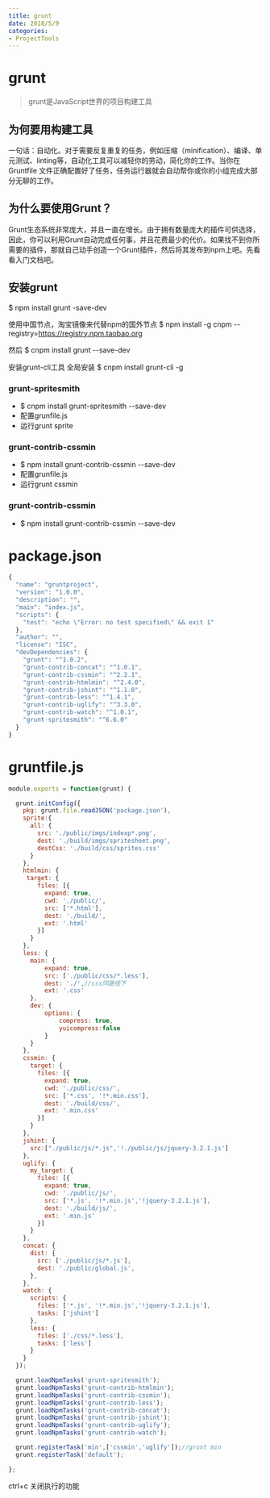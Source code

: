 ```yaml
---
title: grunt
date: 2018/5/9
categories:
- ProjectTools
---
```

# grunt
> grunt是JavaScript世界的项目构建工具

## 为何要用构建工具
一句话：自动化。对于需要反复重复的任务，例如压缩（minification）、编译、单元测试、linting等，自动化工具可以减轻你的劳动，简化你的工作。当你在 Gruntfile 文件正确配置好了任务，任务运行器就会自动帮你或你的小组完成大部分无聊的工作。

## 为什么要使用Grunt？
Grunt生态系统非常庞大，并且一直在增长。由于拥有数量庞大的插件可供选择，因此，你可以利用Grunt自动完成任何事，并且花费最少的代价。如果找不到你所需要的插件，那就自己动手创造一个Grunt插件，然后将其发布到npm上吧。先看看入门文档吧。

## 安装grunt
$ npm install grunt -save-dev

使用中国节点，淘宝镜像来代替npm的国外节点
$ npm install -g cnpm --registry=https://registry.npm.taobao.org

然后
$ cnpm install grunt --save-dev

安装grunt-cli工具 全局安装
$ cnpm install grunt-cli -g


### grunt-spritesmith
+ $ cnpm install grunt-spritesmith --save-dev
+ 配置grunfile.js
+ 运行grunt sprite

### grunt-contrib-cssmin
+ $ npm install grunt-contrib-cssmin --save-dev
+ 配置grunfile.js
+ 运行grunt cssmin

### grunt-contrib-cssmin
+ $ npm install grunt-contrib-cssmin --save-dev

# package.json
```js
{
  "name": "gruntproject",
  "version": "1.0.0",
  "description": "",
  "main": "index.js",
  "scripts": {
    "test": "echo \"Error: no test specified\" && exit 1"
  },
  "author": "",
  "license": "ISC",
  "devDependencies": {
    "grunt": "^1.0.2",
    "grunt-contrib-concat": "^1.0.1",
    "grunt-contrib-cssmin": "^2.2.1",
    "grunt-contrib-htmlmin": "^2.4.0",
    "grunt-contrib-jshint": "^1.1.0",
    "grunt-contrib-less": "^1.4.1",
    "grunt-contrib-uglify": "^3.3.0",
    "grunt-contrib-watch": "^1.0.1",
    "grunt-spritesmith": "^6.6.0"
  }
}
```

# gruntfile.js
```js
module.exports = function(grunt) {

  grunt.initConfig({
    pkg: grunt.file.readJSON('package.json'),
    sprite:{
      all: {
        src: './public/imgs/indexp*.png',
        dest: './build/imgs/spritesheet.png',
        destCss: './build/css/sprites.css'
      }
    },
    htmlmin: {
     target: {
        files: [{
          expand: true,
          cwd: './public/',
          src: ['*.html'],
          dest: './build/',
          ext: '.html'
        }]
      }
    },
    less: {
      main: {
          expand: true,
          src: ['./public/css/*.less'],
          dest: './',//css同路径下
          ext: '.css'
      },
      dev: {
          options: {
              compress: true,
              yuicompress:false
          }
      }
    },
    cssmin: {
      target: {
        files: [{
          expand: true,
          cwd: './public/css/',
          src: ['*.css', '!*.min.css'],
          dest: './build/css/',
          ext: '.min.css'
        }]
      }
    },
    jshint: {
      src:["./public/js/*.js",'!./public/js/jquery-3.2.1.js']
    },
    uglify: {
      my_target: {
        files: [{
          expand: true,
          cwd: './public/js/',
          src: ['*.js', '!*.min.js','!jquery-3.2.1.js'],
          dest: './build/js/',
          ext: '.min.js'
        }]
      }
    },
    concat: {
      dist: {
        src: ['./public/js/*.js'],
        dest: './public/global.js',
      },
    },
    watch: {
      scripts: {        
        files: ['*.js', '!*.min.js','!jquery-3.2.1.js'],
        tasks: ['jshint']
      },
      less: {
        files: ['./css/*.less'],
        tasks: ['less']
      }
    }
  });

  grunt.loadNpmTasks('grunt-spritesmith');
  grunt.loadNpmTasks('grunt-contrib-htmlmin');
  grunt.loadNpmTasks('grunt-contrib-cssmin');
  grunt.loadNpmTasks('grunt-contrib-less');
  grunt.loadNpmTasks('grunt-contrib-concat');
  grunt.loadNpmTasks('grunt-contrib-jshint');
  grunt.loadNpmTasks('grunt-contrib-uglify');
  grunt.loadNpmTasks('grunt-contrib-watch');

  grunt.registerTask('min',['cssmin','uglify']);//grunt min
  grunt.registerTask('default');

};
```

ctrl+c 关闭执行的功能

